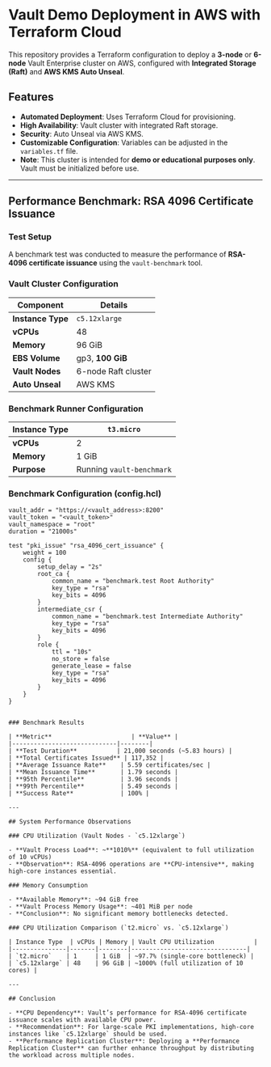 # Vault Demo Deployment in AWS with Terraform Cloud

This repository provides a Terraform configuration to deploy a **3-node** or **6-node** Vault Enterprise cluster on AWS, configured with **Integrated Storage (Raft)** and **AWS KMS Auto Unseal**.

## Features

- **Automated Deployment**: Uses Terraform Cloud for provisioning.
- **High Availability**: Vault cluster with integrated Raft storage.
- **Security**: Auto Unseal via AWS KMS.
- **Customizable Configuration**: Variables can be adjusted in the `variables.tf` file.
- **Note**: This cluster is intended for **demo or educational purposes only**. Vault must be initialized before use.

---

## Performance Benchmark: RSA 4096 Certificate Issuance

### Test Setup

A benchmark test was conducted to measure the performance of **RSA-4096 certificate issuance** using the `vault-benchmark` tool.

### Vault Cluster Configuration

| **Component**   | **Details**                                      |
|---------------|------------------------------------------------|
| **Instance Type**  | `c5.12xlarge` |
| **vCPUs**  | 48 |
| **Memory**  | 96 GiB |
| **EBS Volume**  | gp3, **100 GiB** |
| **Vault Nodes**  | 6-node Raft cluster |
| **Auto Unseal**  | AWS KMS |

### Benchmark Runner Configuration

| **Instance Type**  | `t3.micro` |
|--------------------|------------|
| **vCPUs**         | 2 |
| **Memory**        | 1 GiB |
| **Purpose**       | Running `vault-benchmark` |

### Benchmark Configuration (config.hcl)

```hcl
vault_addr = "https://<vault_address>:8200"
vault_token = "<vault_token>"
vault_namespace = "root"
duration = "21000s"

test "pki_issue" "rsa_4096_cert_issuance" {
    weight = 100
    config {
        setup_delay = "2s"
        root_ca {
            common_name = "benchmark.test Root Authority"
            key_type = "rsa"
            key_bits = 4096
        }
        intermediate_csr {
            common_name = "benchmark.test Intermediate Authority"
            key_type = "rsa"
            key_bits = 4096
        }
        role {
            ttl = "10s"
            no_store = false
            generate_lease = false
            key_type = "rsa"
            key_bits = 4096
        }
    }
}


### Benchmark Results

| **Metric**                      | **Value** |
|-----------------------------|--------|
| **Test Duration**           | 21,000 seconds (~5.83 hours) |
| **Total Certificates Issued** | 117,352 |
| **Average Issuance Rate**    | 5.59 certificates/sec |
| **Mean Issuance Time**       | 1.79 seconds |
| **95th Percentile**          | 3.96 seconds |
| **99th Percentile**          | 5.49 seconds |
| **Success Rate**             | 100% |

---

## System Performance Observations

### CPU Utilization (Vault Nodes - `c5.12xlarge`)

- **Vault Process Load**: ~**1010%** (equivalent to full utilization of 10 vCPUs)
- **Observation**: RSA-4096 operations are **CPU-intensive**, making high-core instances essential.

### Memory Consumption

- **Available Memory**: ~94 GiB free
- **Vault Process Memory Usage**: ~401 MiB per node
- **Conclusion**: No significant memory bottlenecks detected.

### CPU Utilization Comparison (`t2.micro` vs. `c5.12xlarge`)

| Instance Type  | vCPUs | Memory | Vault CPU Utilization           |
|---------------|-------|--------|--------------------------------|
| `t2.micro`    | 1     | 1 GiB  | ~97.7% (single-core bottleneck) |
| `c5.12xlarge` | 48    | 96 GiB | ~1000% (full utilization of 10 cores) |

---

## Conclusion

- **CPU Dependency**: Vault’s performance for RSA-4096 certificate issuance scales with available CPU power.
- **Recommendation**: For large-scale PKI implementations, high-core instances like `c5.12xlarge` should be used.
- **Performance Replication Cluster**: Deploying a **Performance Replication Cluster** can further enhance throughput by distributing the workload across multiple nodes.
